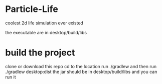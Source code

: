# Particle-Life
coolest 2d life simulation ever existed

the executable are in desktop/build/libs

# build the project 
clone or download this repo
cd to the location 
run
./gradlew
and then run
./gradlew desktop:dist
the jar should be in
desktop/build/libs
and you can run it
